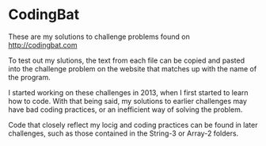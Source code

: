 CodingBat
=========

These are my solutions to challenge problems found on http://codingbat.com

To test out my slutions, the text from each file can be copied and pasted into
the challenge problem on the website that matches up with the name of the program.

I started working on these challenges in 2013, when I first started to learn
how to code. With that being said, my solutions to earlier challenges may
have bad coding practices, or an inefficient way of solving the problem.

Code that closely reflect my locig and coding practices can be found in later
challenges, such as those contained in the String-3 or Array-2 folders.